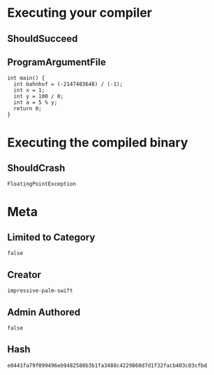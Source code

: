 # Executing your compiler

## ShouldSucceed

## ProgramArgumentFile

```
int main() {
  int bahnhof = (-2147483648) / (-1);
  int x = 1;
  int y = 100 / 0;
  int a = 5 % y;
  return 0;
}
```

# Executing the compiled binary

## ShouldCrash

```
FloatingPointException
```

# Meta

## Limited to Category

```
false
```

## Creator

```
impressive-palm-swift
```

## Admin Authored

```
false
```

## Hash

```
e0441fa79f099496eb9482588b3b1fa3488c4229860d7d1f32facb403c03cfbd
```
